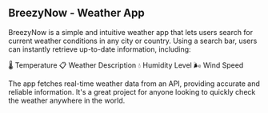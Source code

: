 ## BreezyNow - Weather App

BreezyNow is a simple and intuitive weather app that lets users search for current weather conditions in any city or country. Using a search bar, users can instantly retrieve up-to-date information, including:

🌡️ Temperature
📋 Weather Description
💧 Humidity Level
🌬️ Wind Speed

The app fetches real-time weather data from an API, providing accurate and reliable information. It's a great project for anyone looking to quickly check the weather anywhere in the world.
